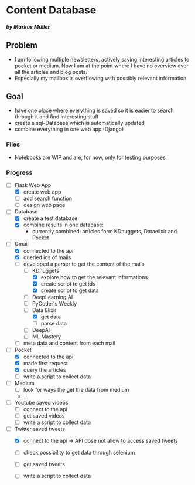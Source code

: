 # Content Database
##### by Markus Müller

## Problem
- I am following multiple newsletters, actively saving interesting articles to pocket or medium. Now I am at the point where I have no overview over all the articles and blog posts.
- Especially my mailbox is overflowing with possibly relevant information

## Goal
- have one place where everything is saved so it is easier to search through it and find interesting stuff
- create a sql-Database which is automatically updated 
- combine everything in one web app (Django)

### Files
- Notebooks are WIP and are, for now, only for testing purposes


### Progress
- [ ] Flask Web App
    - [x] create web app
    - [ ] add search function 
    - [ ] design web page
- [ ] Database
    - [x] create a test database
    - [x] combine results in one database:
        - currently combined: articles form KDnuggets, Dataelixir and Pocket
- [ ] Gmail
    - [x] connected to the api
    - [x] queried ids of mails
    - [ ] developed a parser to get the content of the mails 
        - [ ] KDnuggets
            - [x] explore how to get the relevant informations
            - [x] create script to get ids
            - [x] create script to get data
        - [ ] DeepLearning AI
        - [ ] PyCoder's Weekly
        - [ ] Data Elixir
            - [x] get data
            - [ ] parse data
        - [ ] DeepAI
        - [ ] ML Mastery
    - [ ] meta data and content from each mail 
- [ ] Pocket
    - [x] connected to the api
    - [x] made first request
    - [x] query the articles 
    - [ ] write a script to collect data 
- [ ] Medium
    - [ ] look for ways the get the data from medium
    - ...
- [ ] Youtube saved videos
    - [ ] connect to the api
    - [ ] get saved videos
    - [ ] write a script to collect data
- [ ] Twitter saved tweets
    - [x] connect to the api -> API dose not allow to access saved tweets
    - [ ] check possibility to get data through selenium
    - [ ] get saved tweets
    - [ ] write a script to collect data

